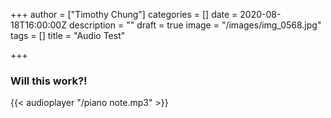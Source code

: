 +++
author = ["Timothy Chung"]
categories = []
date = 2020-08-18T16:00:00Z
description = ""
draft = true
image = "/images/img_0568.jpg"
tags = []
title = "Audio Test"

+++
### Will this work?!

{{< audioplayer "/piano note.mp3" >}}